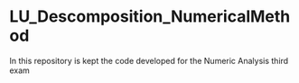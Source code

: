 # LU_Descomposition_NumericalMethod
In this repository is kept the code developed for the Numeric Analysis third exam
